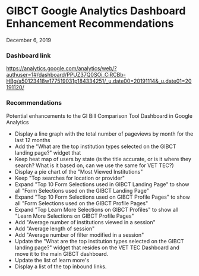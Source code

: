 # GIBCT Google Analytics Dashboard Enhancement Recommendations
December 6, 2019

### Dashboard link  
https://analytics.google.com/analytics/web/?authuser=1#/dashboard/PPUZ37Q0SOi_CiRCBb-HBg/a50123418w177519031p184334251/_u.date00=20191114&_u.date01=20191120/

### Recommendations 
Potential enhancements to the GI Bill Comparison Tool Dashboard in Google Analytics
- Display a line graph with the total number of pageviews by month for the last 12 months
- Add the "What are the top institution types selected on the GIBCT landing page?" widget that 
- Keep heat map of users by state (is the title accurate, or is it where they search?  What is it based on, can we use the same for VET TEC?)
- Display a pie chart of the "Most Viewed Institutions"
- Keep "Top searches for location or provider"
- Expand "Top 10 Form Selections used in GIBCT Landing Page" to show all "Form Selections used on the GIBCT Landing Page"
- Expand "Top 10 Form Selections used on GIBCT Profile Pages" to show all "Form Selections used on the GIBCT Profile Pages"
- Expand "Top Learn More Selections on GIBCT Profiles" to show all "Learn More Selections on GIBCT Profile Pages"
- Add "Average number of institutions viewed in a session"
- Add "Average length of session"
- Add "Average number of filter modified in a session"
- Update the "What are the top institution types selected on the GIBCT landing page?" widget that resides on the VET TEC Dashboard and move it to the main GIBCT dashboard.
- Update the list of learn more's
- Display a list of the top inbound links.
